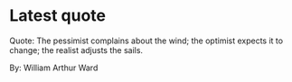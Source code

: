 # Latest quote 

Quote: The pessimist complains about the wind; the optimist expects it to change; the realist adjusts the sails. 

By: William Arthur Ward